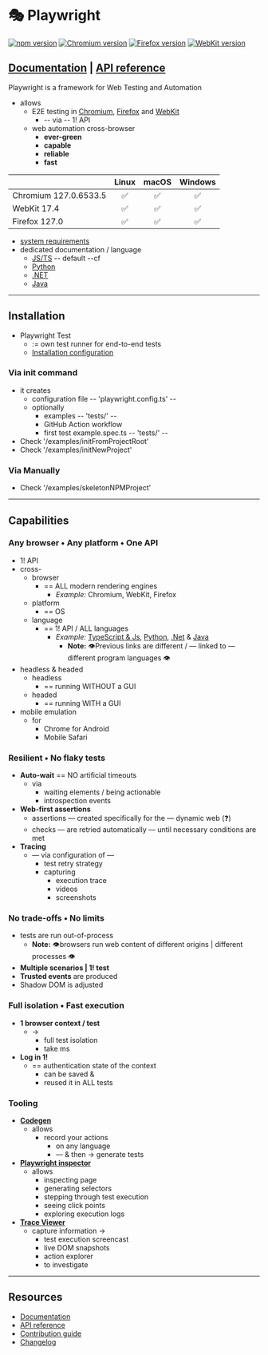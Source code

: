 # 🎭 Playwright

[![npm version](https://img.shields.io/npm/v/playwright.svg)](https://www.npmjs.com/package/playwright) <!-- GEN:chromium-version-badge -->[![Chromium version](https://img.shields.io/badge/chromium-127.0.6533.5-blue.svg?logo=google-chrome)](https://www.chromium.org/Home)<!-- GEN:stop --> <!-- GEN:firefox-version-badge -->[![Firefox version](https://img.shields.io/badge/firefox-127.0-blue.svg?logo=firefoxbrowser)](https://www.mozilla.org/en-US/firefox/new/)<!-- GEN:stop --> <!-- GEN:webkit-version-badge -->[![WebKit version](https://img.shields.io/badge/webkit-17.4-blue.svg?logo=safari)](https://webkit.org/)<!-- GEN:stop -->

## [Documentation](https://playwright.dev) | [API reference](https://playwright.dev/docs/api/class-playwright)

Playwright is a framework for Web Testing and Automation
* allows
  * E2E testing in [Chromium](https://www.chromium.org/Home), [Firefox](https://www.mozilla.org/en-US/firefox/new/) and [WebKit](https://webkit.org/)
    * -- via -- 1! API
  * web automation cross-browser
    * **ever-green**
    * **capable**
    * **reliable**
    * **fast**

|          | Linux | macOS | Windows |
|   :---   | :---: | :---: | :---:   |
| Chromium <!-- GEN:chromium-version -->127.0.6533.5<!-- GEN:stop --> | :white_check_mark: | :white_check_mark: | :white_check_mark: |
| WebKit <!-- GEN:webkit-version -->17.4<!-- GEN:stop --> | :white_check_mark: | :white_check_mark: | :white_check_mark: |
| Firefox <!-- GEN:firefox-version -->127.0<!-- GEN:stop --> | :white_check_mark: | :white_check_mark: | :white_check_mark: |

* [system requirements](https://playwright.dev/docs/intro#system-requirements)
* dedicated documentation / language
  * [JS/TS](https://playwright.dev/docs/intro) -- default --cf
  * [Python](https://playwright.dev/python/docs/intro)
  * [.NET](https://playwright.dev/dotnet/docs/intro)
  * [Java](https://playwright.dev/java/docs/intro)

---

## Installation

* Playwright Test
  * := own test runner for end-to-end tests
  * [Installation configuration](https://playwright.dev/docs/installation)

### Via init command
* it creates
  * configuration file -- 'playwright.config.ts' --
  * optionally
    * examples -- 'tests/' --
    * GitHub Action workflow
    * first test example.spec.ts -- 'tests/' --
* Check '/examples/initFromProjectRoot'
* Check '/examples/initNewProject'


### Via Manually
* Check '/examples/skeletonNPMProject'

---

## Capabilities

### Any browser • Any platform • One API
* 1! API
* cross-
  * browser
    * == ALL modern rendering engines
      * *Example:* Chromium, WebKit, Firefox
  * platform
    * == OS
  * language
    * == 1! API / ALL languages
      * *Example:* [TypeScript & Js](https://playwright.dev/docs/intro), [Python](https://playwright.dev/python/docs/intro), [.Net](https://playwright.dev/dotnet/docs/intro) & [Java](https://playwright.dev/java/docs/intro)
        * **Note:** 👁️Previous links are different / — linked to — different program languages 👁️
* headless & headed
  * headless
    * == running WITHOUT a GUI
  * headed
    * == running WITH a GUI
* mobile emulation
  * for
    * Chrome for Android
    * Mobile Safari

### Resilient • No flaky tests
* **Auto-wait** == NO artificial timeouts
  * via
    * waiting elements / being actionable
    * introspection events
* **Web-first assertions**
  * assertions — created specifically for the — dynamic web (❓)
  * checks — are retried automatically — until necessary conditions are met
* **Tracing**
  * — via configuration of —
    * test retry strategy
    * capturing
      * execution trace
      * videos
      * screenshots

### No trade-offs • No limits
* tests are run out-of-process
  * **Note:** 👁️browsers run web content of different origins | different processes 👁️
* **Multiple scenarios | 1! test**
* **Trusted events** are produced
* Shadow DOM is adjusted

### Full isolation • Fast execution
* **1 browser context / test**
  * ->
    * full test isolation
    * take ms
* **Log in 1!**
  * == authentication state of the context
    * can be saved &
    * reused it in ALL tests

### Tooling
* **[Codegen](https://playwright.dev/docs/codegen)**
  * allows
    * record your actions
      * on any language
      * — & then → generate tests
* **[Playwright inspector](https://playwright.dev/docs/inspector)**
  * allows
    * inspecting page
    * generating selectors
    * stepping through test execution
    * seeing click points
    * exploring execution logs
* **[Trace Viewer](https://playwright.dev/docs/trace-viewer)**
  * capture information →
    * test execution screencast
    * live DOM snapshots
    * action explorer
    * to investigate

---

## Resources

* [Documentation](https://playwright.dev/docs/intro)
* [API reference](https://playwright.dev/docs/api/class-playwright/)
* [Contribution guide](CONTRIBUTING.md)
* [Changelog](https://github.com/microsoft/playwright/releases)
